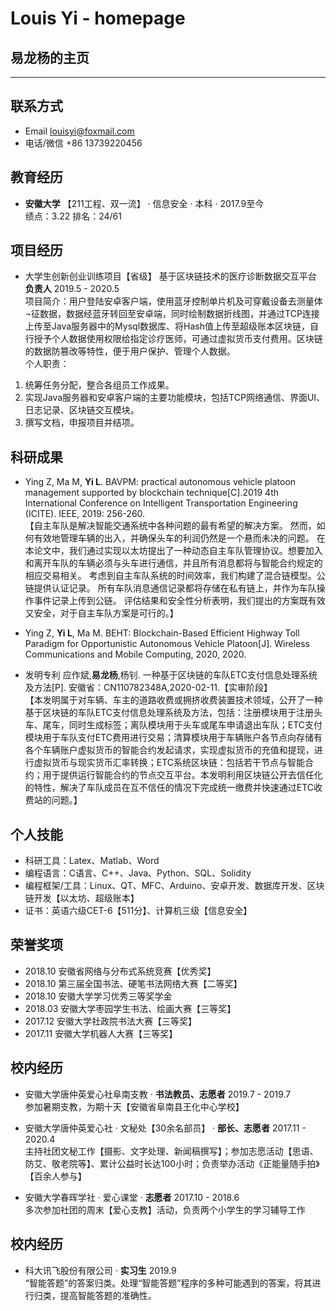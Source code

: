 # Louis Yi - homepage

## 易龙杨的主页

---

## 联系方式
- Email louisyi@foxmail.com
- 电话/微信 +86 13739220456

## 教育经历
- __安徽大学__  【211工程、双一流】 · 信息安全 · 本科 · 2017.9至今  
        绩点：3.22  排名：24/61

## 项目经历
- 大学生创新创业训练项目【省级】  基于区块链技术的医疗诊断数据交互平台  __负责人__  2019.5 - 2020.5   
项目简介：用户登陆安卓客户端，使用蓝牙控制单片机及可穿戴设备去测量体¬征数据，数据经蓝牙转回至安卓端，同时绘制数据折线图，并通过TCP连接上传至Java服务器中的Mysql数据库、将Hash值上传至超级账本区块链，自行授予个人数据使用权限给指定诊疗医师，可通过虚拟货币支付费用。区块链的数据防篡改等特性，便于用户保护、管理个人数据。   
个人职责：
1. 统筹任务分配，整合各组员工作成果。
2. 实现Java服务器和安卓客户端的主要功能模块，包括TCP网络通信、界面UI、日志记录、区块链交互模块。
3. 撰写文档，申报项目并结项。


## 科研成果
- Ying Z, Ma M, __Yi L__. BAVPM: practical autonomous vehicle platoon management supported by blockchain technique[C].2019 4th International Conference on Intelligent Transportation Engineering (ICITE). IEEE, 2019: 256-260.   
【自主车队是解决智能交通系统中各种问题的最有希望的解决方案。 然而，如何有效地管理车辆的出入，并确保头车的利润仍然是一个悬而未决的问题。 在本论文中，我们通过实现以太坊提出了一种动态自主车队管理协议。想要加入和离开车队的车辆必须与头车进行通信，并且所有消息都将与智能合约规定的相应交易相关。 考虑到自主车队系统的时间效率，我们构建了混合链模型。公链提供认证记录。 所有车队消息通信记录都将存储在私有链上，并作为车队操作事件记录上传到公链。 评估结果和安全性分析表明，我们提出的方案既有效又安全，对于自主车队方案是可行的。】

- Ying Z, __Yi L__, Ma M. BEHT: Blockchain-Based Efficient Highway Toll Paradigm for Opportunistic Autonomous Vehicle Platoon[J]. Wireless Communications and Mobile Computing, 2020, 2020.

- 发明专利  应作斌,__易龙杨__,杨钊. 一种基于区块链的车队ETC支付信息处理系统及方法[P]. 安徽省：CN110782348A,2020-02-11.【实审阶段】   
【本发明属于对车辆、车主的道路收费或拥挤收费装置技术领域，公开了一种基于区块链的车队ETC支付信息处理系统及方法，包括：注册模块用于注册头车、尾车，同时生成标签；离队模块用于头车或尾车申请退出车队；ETC支付模块用于车队支付ETC费用进行交易；清算模块用于车辆账户各节点向存储有各个车辆账户虚拟货币的智能合约发起请求，实现虚拟货币的充值和提现，进行虚拟货币与现实货币汇率转换；ETC系统区块链：包括若干节点与智能合约；用于提供运行智能合约的节点交互平台。本发明利用区块链公开去信任化的特性，解决了车队成员在互不信任的情况下完成统一缴费并快速通过ETC收费站的问题。】

## 个人技能
- 科研工具：Latex、Matlab、Word
- 编程语言：C语言、C++、Java、Python、SQL、Solidity
- 编程框架/工具：Linux、QT、MFC、Arduino、安卓开发、数据库开发、区块链开发【以太坊、超级账本】
- 证书：英语六级CET-6【511分】、计算机三级【信息安全】

## 荣誉奖项
- 2018.10 安徽省网络与分布式系统竞赛【优秀奖】
- 2018.10 第三届全国书法、硬笔书法网络大赛【二等奖】
- 2018.10 安徽大学学习优秀三等奖学金
- 2018.03 安徽大学枣园学生书法、绘画大赛【三等奖】
- 2017.12 安徽大学社政院书法大赛【三等奖】
- 2017.11 安徽大学机器人大赛【三等奖】

## 校内经历
- 安徽大学唐仲英爱心社阜南支教 · __书法教员、志愿者__  2019.7 - 2019.7   
参加暑期支教，为期十天【安徽省阜南县王化中心学校】

- 安徽大学唐仲英爱心社 · 文秘处【30余名部员】 · __部长、志愿者__  2017.11 - 2020.4   
主持社团文秘工作【摄影、文字处理、新闻稿撰写】；参加志愿活动【思语、防艾、敬老院等】、累计公益时长达100小时；负责举办活动《正能量随手拍》【百余人参与】

- 安徽大学春晖学社 · 爱心课堂 · __志愿者__  2017.10 - 2018.6   
多次参加社团的周末【爱心支教】活动，负责两个小学生的学习辅导工作

## 校内经历
- 科大讯飞股份有限公司 · __实习生__  2019.9   
“智能答题”的答案归类。处理“智能答题”程序的多种可能遇到的答案，将其进行归类，提高智能答题的准确性。

